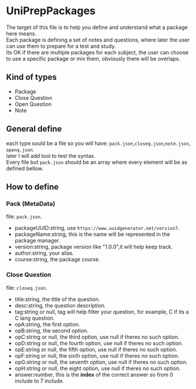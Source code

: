 # UniPrepPackages

The target of this file is to help you define and understand what a package here means.   
Each package is defining a set of notes and questions, where later the user can use them to prepare for a test and study.   
Its OK if there are multiple packages for each subject, the user can choose to use a specific package or mix them, obviously there will be overlaps.

## Kind of types
 - Package
 - Close Question
 - Open Question
 - Note

## General define
each type sould be a file so you will have: `pack.json`,`closeq.json`,`note.json`, `openq.json`.   
later I will add tool to test the syntax.   
Every file but `pack.json` should be an array where every element will be as defined bellow.

## How to define

### Pack (MetaData)
file: `pack.json`.   
 - packageUUID:string, use `https://www.uuidgenerator.net/version7`.
 - packageName:string, this is the name will be represented in the package manager.
 - version:string, package version like "1.0.0",it will help keep track.
 - author:string, your alias.
 - course:string, the package course.

### Close Question
file: `closeq.json`.   
 - title:string, the title of the question.
 - desc:string, the question description.
 - tag:string or null, tag will help filter your question, for example, C if its a C lang question.
 - opA:string, the first option.
 - opB:string, the second option.
 - opC:string or null, the third option, use null if theres no such option.
 - opD:string or null, the fourth option, use null if theres no such option.
 - opE:string or null, the fifth option, use null if theres no such option.
 - opF:string or null, the sixth option, use null if theres no such option.
 - opG:string or null, the seventh option, use null if theres no such option.
 - opH:string or null, the eight option, use null if theres no such option.
 - answer:number, this is the **index** of the correct answer so from 0 include to 7 include.
